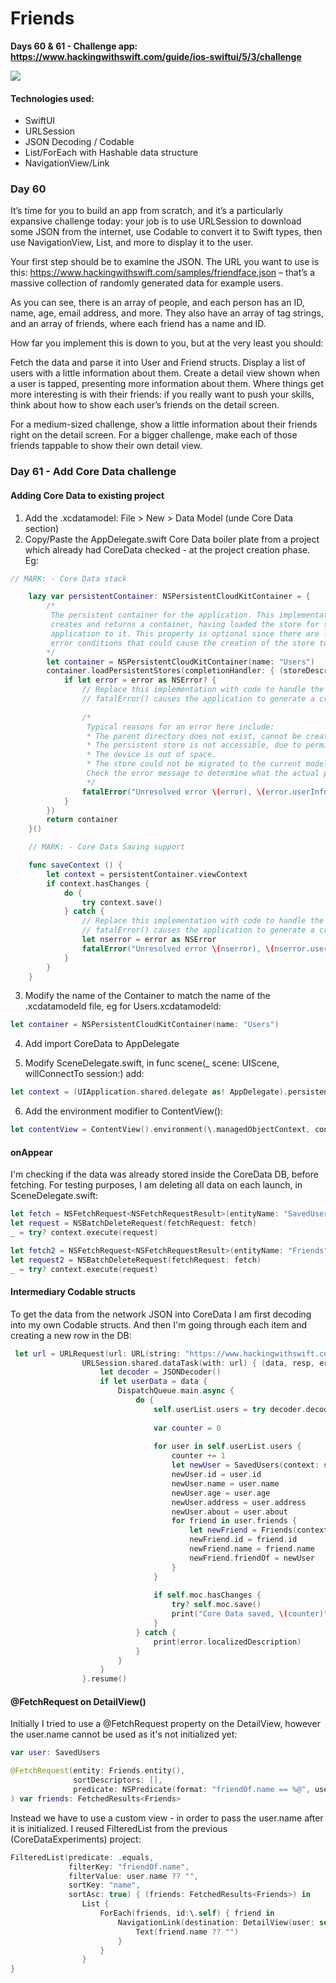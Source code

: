 # Friends

**Days 60 & 61 - Challenge app: https://www.hackingwithswift.com/guide/ios-swiftui/5/3/challenge**

![](gif.gif)

#### Technologies used:
- SwiftUI
- URLSession 
- JSON Decoding / Codable
- List/ForEach with Hashable data structure
- NavigationView/Link

### Day 60

It’s time for you to build an app from scratch, and it’s a particularly expansive challenge today: your job is to use URLSession to download some JSON from the internet, use Codable to convert it to Swift types, then use NavigationView, List, and more to display it to the user.

Your first step should be to examine the JSON. The URL you want to use is this: https://www.hackingwithswift.com/samples/friendface.json – that’s a massive collection of randomly generated data for example users.

As you can see, there is an array of people, and each person has an ID, name, age, email address, and more. They also have an array of tag strings, and an array of friends, where each friend has a name and ID.

How far you implement this is down to you, but at the very least you should:

Fetch the data and parse it into User and Friend structs.
Display a list of users with a little information about them.
Create a detail view shown when a user is tapped, presenting more information about them.
Where things get more interesting is with their friends: if you really want to push your skills, think about how to show each user’s friends on the detail screen.

For a medium-sized challenge, show a little information about their friends right on the detail screen. For a bigger challenge, make each of those friends tappable to show their own detail view.

### Day 61 - Add Core Data challenge

#### Adding Core Data to existing project
1. Add the .xcdatamodel: File > New > Data Model (unde Core Data section)
2. Copy/Paste the AppDelegate.swift Core Data boiler plate from a project which already had CoreData checked - at the project creation phase. Eg:

```Swift
// MARK: - Core Data stack

    lazy var persistentContainer: NSPersistentCloudKitContainer = {
        /*
         The persistent container for the application. This implementation
         creates and returns a container, having loaded the store for the
         application to it. This property is optional since there are legitimate
         error conditions that could cause the creation of the store to fail.
        */
        let container = NSPersistentCloudKitContainer(name: "Users")
        container.loadPersistentStores(completionHandler: { (storeDescription, error) in
            if let error = error as NSError? {
                // Replace this implementation with code to handle the error appropriately.
                // fatalError() causes the application to generate a crash log and terminate. You should not use this function in a shipping application, although it may be useful during development.
                 
                /*
                 Typical reasons for an error here include:
                 * The parent directory does not exist, cannot be created, or disallows writing.
                 * The persistent store is not accessible, due to permissions or data protection when the device is locked.
                 * The device is out of space.
                 * The store could not be migrated to the current model version.
                 Check the error message to determine what the actual problem was.
                 */
                fatalError("Unresolved error \(error), \(error.userInfo)")
            }
        })
        return container
    }()

    // MARK: - Core Data Saving support

    func saveContext () {
        let context = persistentContainer.viewContext
        if context.hasChanges {
            do {
                try context.save()
            } catch {
                // Replace this implementation with code to handle the error appropriately.
                // fatalError() causes the application to generate a crash log and terminate. You should not use this function in a shipping application, although it may be useful during development.
                let nserror = error as NSError
                fatalError("Unresolved error \(nserror), \(nserror.userInfo)")
            }
        }
    } 
```

3. Modify the name of the Container to match the name of the .xcdatamodeld file, eg for Users.xcdatamodeld:

```Swift
let container = NSPersistentCloudKitContainer(name: "Users") 
```

4. Add import CoreData to AppDelegate

5. Modify SceneDelegate.swift, in func scene(_ scene: UIScene, willConnectTo session:) add:
```Swift
let context = (UIApplication.shared.delegate as! AppDelegate).persistentContainer.viewContext
```

6. Add the environment modifier to ContentView():
```Swift
let contentView = ContentView().environment(\.managedObjectContext, context)
```

#### onAppear
I'm checking if the data was already stored inside the CoreData DB, before fetching.
For testing purposes, I am deleting all data on each launch, in SceneDelegate.swift:

```Swift
let fetch = NSFetchRequest<NSFetchRequestResult>(entityName: "SavedUsers")
let request = NSBatchDeleteRequest(fetchRequest: fetch)
_ = try? context.execute(request)

let fetch2 = NSFetchRequest<NSFetchRequestResult>(entityName: "Friends")
let request2 = NSBatchDeleteRequest(fetchRequest: fetch)
_ = try? context.execute(request) 
```

#### Intermediary Codable structs
To get the data from the network JSON into CoreData I am first decoding into my own Codable structs. And then I'm going through each item and creating a new row in the DB:

```Swift
 let url = URLRequest(url: URL(string: "https://www.hackingwithswift.com/samples/friendface.json")!)
                URLSession.shared.dataTask(with: url) { (data, resp, error) in
                    let decoder = JSONDecoder()
                    if let userData = data {
                        DispatchQueue.main.async {
                            do {
                                self.userList.users = try decoder.decode([User].self, from: userData)
                                
                                var counter = 0
                                
                                for user in self.userList.users {
                                    counter += 1
                                    let newUser = SavedUsers(context: self.moc)
                                    newUser.id = user.id
                                    newUser.name = user.name
                                    newUser.age = user.age
                                    newUser.address = user.address
                                    newUser.about = user.about
                                    for friend in user.friends {
                                        let newFriend = Friends(context: self.moc)
                                        newFriend.id = friend.id
                                        newFriend.name = friend.name
                                        newFriend.friendOf = newUser
                                    }
                                }
                                
                                if self.moc.hasChanges {
                                    try? self.moc.save()
                                    print("Core Data saved, \(counter)")
                                }
                            } catch {
                                print(error.localizedDescription)
                            }
                        }
                    }
                }.resume() 
```

#### @FetchRequest on DetailView()
Initially I tried to use a @FetchRequest property on the DetailView, however the user.name cannot be used as it's not initialized yet:

```Swift
var user: SavedUsers

@FetchRequest(entity: Friends.entity(),
              sortDescriptors: [],
              predicate: NSPredicate(format: "friendOf.name == %@", user.name)
) var friends: FetchedResults<Friends> 
```

Instead we have to use a custom view - in order to pass the user.name after it is initialized.
I reused FilteredList from the previous (CoreDataExperiments) project: 

```Swift
FilteredList(predicate: .equals,
             filterKey: "friendOf.name",
             filterValue: user.name ?? "",
             sortKey: "name",
             sortAsc: true) { (friends: FetchedResults<Friends>) in
                List {
                    ForEach(friends, id:\.self) { friend in
                        NavigationLink(destination: DetailView(user: self.user)) {
                            Text(friend.name ?? "")
                        }
                    }
                }
} 
```

